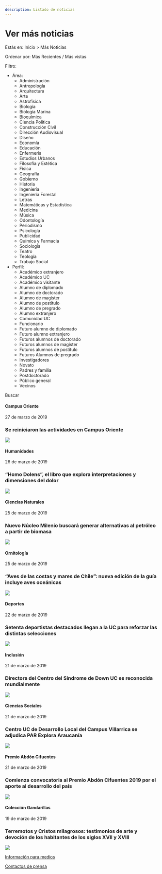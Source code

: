 ```yaml
---
description: Listado de noticias
---
```


# Ver más noticias

Estás en: Inicio &gt; Más Noticias

Ordenar por: Más Recientes / Más vistas

Filtro:

* Área: 
  * Administración
  * Antropología 
  * Arquitectura 
  * Arte 
  * Astrofísica 
  * Biología 
  * Biología Marina 
  * Bioquímica 
  * Ciencia Política 
  * Construcción Civil 
  * Dirección Audiovisual 
  * Diseño 
  * Economía 
  * Educación 
  * Enfermería 
  * Estudios Urbanos 
  * Filosofía y Estética
  * Física 
  * Geografía 
  * Gobierno 
  * Historia 
  * Ingeniería 
  * Ingeniería Forestal 
  * Letras 
  * Matemáticas y Estadística
  * Medicina 
  * Música 
  * Odontología 
  * Periodismo 
  * Psicología 
  * Publicidad 
  * Química y Farmacia
  * Sociología 
  * Teatro 
  * Teología 
  * Trabajo Social
* Perfil:
  * Académico extranjero 
  * Académico UC 
  * Académico visitante 
  * Alumno de diplomado 
  * Alumno de doctorado 
  * Alumno de magíster 
  * Alumno de postítulo 
  * Alumno de pregrado 
  * Alumno extranjero 
  * Comunidad UC 
  * Funcionario 
  * Futuro alumno de diplomado 
  * Futuro alumno extranjero 
  * Futuros alumnos de doctorado 
  * Futuros alumnos de magíster 
  * Futuros alumnos de postítulo 
  * Futuros Alumnos de pregrado 
  * Investigadores 
  * Novato 
  * Padres y familia 
  * Postdoctorado 
  * Público general 
  * Vecinos

Buscar

#### Campus Oriente

27 de marzo de 2019

### Se reiniciaron las actividades en Campus Oriente

![](../.gitbook/assets/_mg_7911.JPG)

#### Humanidades

26 de marzo de 2019

### “Homo Dolens”, el libro que explora interpretaciones y dimensiones del dolor

![](../.gitbook/assets/simple_bodily_pain.jpg)

#### Ciencias Naturales

25 de marzo de 2019

### Nuevo Núcleo Milenio buscará generar alternativas al petróleo a partir de biomasa

![](../.gitbook/assets/bubbles-chemistry-close-up-220989.jpg)

#### Ornitología

25 de marzo de 2019

### “Aves de las costas y mares de Chile”: nueva edición de la guía incluye aves oceánicas

![](../.gitbook/assets/animal-beach-beak-298314.jpg)

#### Deportes

22 de marzo de 2019

### Setenta deportistas destacados llegan a la UC para reforzar las distintas selecciones

![](../.gitbook/assets/70deportistas-destacados-llegan-a-la-uc.JPG)

#### Inclusión

21 de marzo de 2019

### Directora del Centro del Síndrome de Down UC es reconocida mundialmente

![](../.gitbook/assets/macarena_lizama.png)

#### Ciencias Sociales

21 de marzo de 2019

### Centro UC de Desarrollo Local del Campus Villarrica se adjudica PAR Explora Araucanía

![](../.gitbook/assets/centro-desarrollo-local-campus-villarrica-adjudica-explora-araucania.jpg)

#### Premio Abdón Cifuentes

21 de marzo de 2019

### Comienza convocatoria al Premio Abdón Cifuentes 2019 por el aporte al desarrollo del país

![](../.gitbook/assets/premio-abdon-cifuentes-2019.jpg)

#### Colección Gandarillas

19 de marzo de 2019

### Terremotos y Cristos milagrosos: testimonios de arte y devoción de los habitantes de los siglos XVII y XVIII

![](../.gitbook/assets/terremotos-y-cristos-milagrosos.jpg)

[Información para medios](../informacion-para-medios/landing-info-para-medios/)

[Contactos de prensa](../informacion-para-medios/contacos-de-prensa.md)

